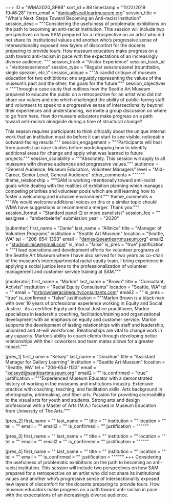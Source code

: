 +++
ID = "WMA2020_SP88"
sort_id = 88
timestamp = "11/22/2019 19:46:28"
form_email = "daniea@seattleartmuseum.org"
session_title = "What's Next: Steps Toward Becoming an Anti-racist Institution"
session_desc = """Considering the usefulness of problematic exhibitions on the path to becoming an anti-racist institution. This session will include two perspectives on how SAM prepared for a retrospective on an artist who did not share its institutional values and another who’s progressive sense of intersectionality exposed new layers of discomfort for the docents preparing to provide tours.   How museum educators make progress on a path toward anti-racism in pace with the expectations of an increasingly diverse audience.
"""
session_track = "Visitor Experience"
session_track_id = "visitorexperience"
session_type = "Regular session/panel (roundtable, single speaker, etc.)"
session_unique = """A candid critique of museum education for two exhibitions: one arguably representing the values of the museum’s past and the other, the goals for the future."""
session_objectives = """Through a case study that outlines how the Seattle Art Museum prepared to educate the public on a retrospective for an artist who did not share our values and one which challenged the ability of public-facing staff and volunteers to speak to a progressive sense of intersectionality beyond their experiences and understanding, we invite a group discussion on where to go from here. How do museum educators make progress on a path toward anti-racism alongside during a time of structural change?

This season requires participants to think critically about the unique internal work that an institution must do before it can start to see visible, noticeable outward-facing results."""
session_engagement = """Participants will hear from panelist on case studies before workshopping how to identify additional areas for change and apply what was learned to future projects."""
session_scalability = """Absolutely. This session will apply to all museums with diverse audiences and progressive values."""
audience = "General Audience, Museum Educators, Volunteer Managers"
level = "Mid-Career, Senior Level, General Audience"
other_comments = """"""
theme_relationship = """SAM is working intentionally toward anti-racist goals while dealing with the realities of exhibition planning which manages competing priorities and volunteer pools which are still learning how to foster a welcoming and inclusive environment."""
theme_comments = """We would welcome additional voices on this or a similar topic should WMA have suggestions or recommend a merger. Thank you."""
session_format = "Standard panel (2 or more panelists)"
session_fee = ""
assignee = "amberbeierle"
submission_year = "2020"

[submitter]
first_name = "Danie"
last_name = "Allinice"
title = "Manager of Volunteer Programs"
institution = "Seattle Art Museum"
location = "Seattle, WA"
tel = "206-654-1393"
email = "daniea@seattleartmuseum.org"
email2 = "studioallinice@gmail.com"
is_mod = "false"
is_pres = "true"
justification = """I lead operations and development efforts for volunteer programs at the Seattle Art Museum where I have also served for two years as co-chair of the museum’s interdepartmental racial equity team. I bring experience in applying a social justice lens to the professionalization of volunteer management and customer service training at SAM."""

[moderator]
first_name = "Marlon"
last_name = "Brown"
title = "Consultant, Activist"
institution = "Racial Equity Consultants"
location = "Seattle, WA"
tel = ""
email = "mrbrown@racialequityconsultants.com"
email2 = ""
is_pres = "true"
is_confirmed = "false"
justification = """Marlon Brown is a black man with over 10 years of professional experience working in Equity and Social Justice.  As a certified Equity and Social Justice practitioner, Marlon specializes in leadership coaching, facilitation/training and organizational development with an emphasis on equity and customer service. Marlon supports the development of lasting relationships with staff and leadership, unionized and at-will workforces. Relationships are vital to change work in any capacity. Marlon’s ability to coach clients through developing better relationships with their coworkers and team mates allows for a greater impact."""

[pres_1]
first_name = "Kelsey"
last_name = "Donahue"
title = "Assistant Manager for Gallery Learning"
institution = "Seattle Art Museum"
location = "Seattle, WA"
tel = "206-654-1133"
email = "kelseyd@seattleartmuseum.org"
email2 = ""
is_confirmed = "true"
justification = """Experienced Museum Educator with a demonstrated history of working in the museums and institutions industry. Extensive practice with coaching, teaching, and facilitation skills. Arts background in photography, printmaking, and fiber arts. Passion for providing accessibility to the visual arts for youth and students. Strong arts and design professional with a Master of Arts (M.A.) focused in Museum Education from University of The Arts."""

[pres_2]
first_name = ""
last_name = ""
title = ""
institution = ""
location = ""
tel = ""
email = ""
email2 = ""
is_confirmed = ""
justification = """"""

[pres_3]
first_name = ""
last_name = ""
title = ""
institution = ""
location = ""
tel = ""
email = ""
email2 = ""
is_confirmed = ""
justification = """"""

[pres_4]
first_name = ""
last_name = ""
title = ""
institution = ""
location = ""
tel = ""
email = ""
is_confirmed = ""
justification = """"""
+++
Considering the usefulness of problematic exhibitions on the path to becoming an anti-racist institution. This session will include two perspectives on how SAM prepared for a retrospective on an artist who did not share its institutional values and another who’s progressive sense of intersectionality exposed new layers of discomfort for the docents preparing to provide tours.   How museum educators make progress on a path toward anti-racism in pace with the expectations of an increasingly diverse audience.
